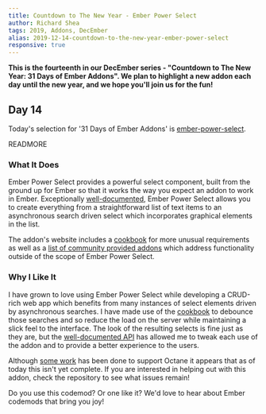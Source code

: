 ```yaml
---
title: Countdown to The New Year - Ember Power Select
author: Richard Shea  
tags: 2019, Addons, DecEmber
alias: 2019-12-14-countdown-to-the-new-year-ember-power-select
responsive: true
---
```


**This is the fourteenth in our DecEmber series - "Countdown to The New Year: 31 Days of Ember Addons". We plan to highlight a new addon each day until the new year, and we hope you'll join us for the fun!**

## Day 14

Today's selection for '31 Days of Ember Addons' is [ember-power-select](https://emberobserver.com/addons/ember-power-select).

READMORE

### What It Does

Ember Power Select provides a powerful select component, built from the ground up for Ember so that it works the way you expect an addon to work in Ember. Exceptionally [well-documented](https://ember-power-select.com/docs), Ember Power Select allows you to create everything from a straightforward list of text items to an asynchronous search driven select which incorporates graphical elements in the list. 

The addon's website includes a [cookbook](https://ember-power-select.com/cookbook) for more unusual requirements as well as a [list of community provided addons](https://ember-power-select.com/addons) which address functionality outside of the scope of Ember Power Select.

### Why I Like It

<!--alex ignore just-->
I have grown to love using Ember Power Select while developing a CRUD-rich web app which benefits from many instances of select elements driven by asynchronous searches. I have made use of the [cookbook](https://ember-power-select.com/cookbook) to debounce those searches and so reduce the load on the server while maintaining a slick feel to the interface. The look of the resulting selects is fine just as they are, but the [well-documented API](https://ember-power-select.com/docs/api-reference) has allowed me to tweak each use of the addon and to provide a better experience to the users.

Although [some work](https://github.com/cibernox/ember-power-select/issues/1251) has been done to support Octane it appears that as of today this isn't yet complete. If you are interested in helping out with this addon, check the repository to see what issues remain!

Do you use this codemod? Or one like it? We'd love to hear about Ember codemods that bring you joy!

